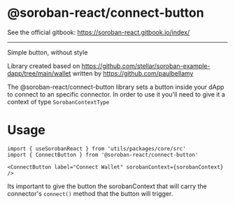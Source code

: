 # @soroban-react/connect-button

See the official gitbook: https://soroban-react.gitbook.io/index/

---

Simple button, without style

Library created based on https://github.com/stellar/soroban-example-dapp/tree/main/wallet written by https://github.com/paulbellamy

The @soroban-react/connect-button library sets a button inside your dApp to connect to an specific connector.
In order to use it you'll need to give it a context of type `SorobanContextType`

# Usage

```
import { useSorobanReact } from 'utils/packages/core/src'
import { ConnectButton } from '@soroban-react/connect-button'

```

```
<ConnectButton label="Connect Wallet" sorobanContext={sorobanContext} />
```

Its important to give the button the sorobanContext that will carry the connector's `connect()` method that the button will trigger.
